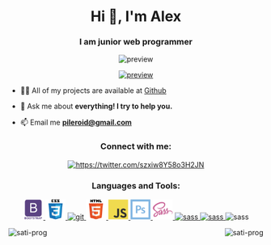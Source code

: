 <h1 align="center">Hi 👋, I'm Alex</h1>
<h3 align="center">I am junior web programmer</h3>

<p align="center"> <img src="https://komarev.com/ghpvc/?username=pileroid&label=Profile%20views&color=0e75b6&style=flat" alt="preview" /> </p>

<p align="center"> <a href="https://github.com/ryo-ma/github-profile-trophy"><img src="https://github-profile-trophy.vercel.app/?username=pileroid" alt="preview" /></a> </p>

- 👨‍💻 All of my projects are available at [Github](Github)

- 💬 Ask me about **everything! I try to help you.**

- 📫 Email me  **pileroid@gmail.com**    

<h3 align="center">Connect with me:</h3>
<p align="center">
<a href="https://twitter.com/DPileroi" target="blank"><img align="center" src="https://raw.githubusercontent.com/rahuldkjain/github-profile-readme-generator/master/src/images/icons/Social/twitter.svg" alt="https://twitter.com/szxiw8Y58o3H2JN" height="30" width="40" /></a>
</p>

<h3 align="center">Languages and Tools:</h3>
<p align="center"> <a href="https://getbootstrap.com" target="_blank"> <img src="https://raw.githubusercontent.com/devicons/devicon/master/icons/bootstrap/bootstrap-plain-wordmark.svg" alt="bootstrap" width="40" height="40"/> </a> 
<a href="https://www.w3schools.com/css/" target="_blank"> <img src="https://raw.githubusercontent.com/devicons/devicon/master/icons/css3/css3-original-wordmark.svg" alt="css3" width="40" height="40"/> </a> 
<a href="https://git-scm.com/" target="_blank"> <img src="https://www.vectorlogo.zone/logos/git-scm/git-scm-icon.svg" alt="git" width="40" height="40"/> </a> <a href="https://www.w3.org/html/" target="_blank"> <img src="https://raw.githubusercontent.com/devicons/devicon/master/icons/html5/html5-original-wordmark.svg" alt="html5" width="40" height="40"/> </a><a href="https://developer.mozilla.org/en-US/docs/Web/JavaScript" target="_blank"> <img src="https://raw.githubusercontent.com/devicons/devicon/master/icons/javascript/javascript-original.svg" alt="javascript" width="40" height="40"/> </a> <a href="https://www.photoshop.com/en" target="_blank"> <img src="https://raw.githubusercontent.com/devicons/devicon/master/icons/photoshop/photoshop-line.svg" alt="photoshop" width="40" height="40"/> </a> <a href="https://sass-lang.com" target="_blank"> <img src="https://raw.githubusercontent.com/devicons/devicon/master/icons/sass/sass-original.svg" alt="sass" width="40" height="40"/> </a>
<a href="https://python.com" target="_blank"> <img src="https://cdn.icon-icons.com/icons2/1508/PNG/512/python_104451.png" alt="sass" width="40" height="40"/> </a>
<a href="https://www.djangoproject.com/" target="_blank"> <img src="https://cdn.icon-icons.com/icons2/2107/PNG/512/file_type_django_icon_130645.png" alt="sass" width="40" height="40"/> </a>
<a target="_blank"> <img src="https://e7.pngegg.com/pngimages/46/626/png-clipart-c-logo-the-c-programming-language-computer-icons-computer-programming-source-code-programming-miscellaneous-template.png" alt="sass" width="40" height="40"/> </a>
</p>

<p><img align="left" src="https://github-readme-stats.vercel.app/api/top-langs?username=pileroid&show_icons=true&locale=en" alt="sati-prog" /></p>

<p>&nbsp;<img align="right" src="https://github-readme-stats.vercel.app/api?username=pileroid&show_icons=true&locale=en" alt="sati-prog" /></p>

